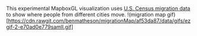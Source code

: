 This experimental MapboxGL visualization uses [U.S. Census migration data](https://www.census.gov/data/tables/2015/demo/geographic-mobility/metro-to-metro-migration.html) to show where people from different cities move.
!(migration map gif)[https://cdn.rawgit.com/benmatheson/migrationMap/af53da87/data/gifs/ezgif-2-e70ad0e779samll.gif]
